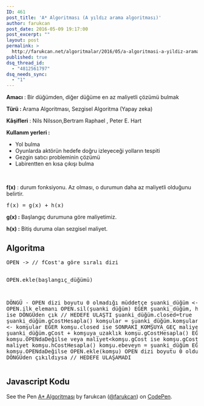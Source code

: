 ```yaml
---
ID: 461
post_title: 'A* Algoritması (A yıldız arama algoritması)'
author: farukcan
post_date: 2016-05-09 19:17:00
post_excerpt: ""
layout: post
permalink: >
  http://farukcan.net/algoritmalar/2016/05/a-algoritmasi-a-yildiz-arama-algoritmasi/
published: true
dsq_thread_id:
  - "4812561797"
dsq_needs_sync:
  - "1"
---
```

<strong>Amacı</strong> : Bir düğümden, diğer düğüme en az maliyetli çözümü bulmak

<strong>Türü : </strong>Arama Algoritması, Sezgisel Algoritma (Yapay zeka)

<strong>Kâşifleri</strong> : Nils Nilsson,Bertram Raphael , Peter E. Hart

<strong>Kullanım yerleri :</strong>
<ul>
	<li>Yol bulma</li>
	<li>Oyunlarda aktörün hedefe doğru izleyeceği yolların tespiti</li>
	<li>Gezgin satıcı probleminin çözümü</li>
	<li>Labirentten en kısa çıkışı bulma</li>
</ul>
&nbsp;

<strong>f(x)</strong> : durum fonksiyonu. Az olması, o durumun daha az maliyetli olduğunu belirtir.
<pre>f(x) = g(x) + h(x)</pre>
<strong>g(x) :</strong> Başlangıç durumuna göre maliyetimiz.

<strong>h(x) :</strong> Bitiş duruma olan sezgisel maliyet.
<h2>Algoritma</h2>
<pre>OPEN -&gt; // fCost'a göre sıralı dizi

OPEN.ekle(başlangıç_düğümü)

DÖNGÜ - OPEN dizi boyutu 0 olmadığı müddetçe
    şuanki_düğüm &lt;- OPEN.ilk elemanı
    OPEN.sil(şuanki düğüm)
    EĞER şuanki_düğüm, hedef düğüm ise
        DÖNGÜden çık // HEDEFE ULAŞTI
    şuanki_düğüm.closed=true
    şuanki_düğüm.gCostHesapla()
    komşular = şuanki_düğüm.komşular
    DÖNGÜ komşu &lt;- komşular
        EĞER komşu.closed ise SONRAKİ_KOMŞUYA_GEÇ
        maliyet = şuanki_düğüm.gCost + komşuya_uzaklık
        komşu.gCostHesapla()
        EĞER komşu.OPENdaDeğilse veya maliyet&lt;komşu.gCost ise
            komşu.gCost = maliyet
            komşu.hCostHesapla()
            komşu.ebeveyn = şuanki_düğüm
            EĞER komşu.OPENdaDeğilse
                OPEN.ekle(komşu)
OPEN dizi boyutu 0 olduğu için DÖNGÜden çıkıldıysa // HEDEFE ULAŞAMADI</pre>

<h2>Javascript Kodu</h2>
<p data-height="927" data-theme-id="dark" data-slug-hash="dMawLJ" data-default-tab="result" data-user="farukcan" data-embed-version="2" class="codepen">See the Pen <a href="http://codepen.io/farukcan/pen/dMawLJ/">A* Algoritması</a> by farukcan (<a href="http://codepen.io/farukcan">@farukcan</a>) on <a href="http://codepen.io">CodePen</a>.</p>
<script async src="//assets.codepen.io/assets/embed/ei.js"></script>
